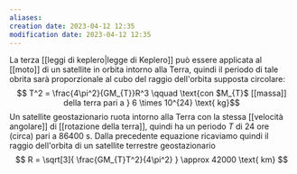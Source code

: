 ```yaml
---
aliases: 
creation date: 2023-04-12 12:35
modification date: 2023-04-12 12:35
---
```

La terza [[leggi di keplero|legge di Keplero]] può essere applicata al [[moto]] di un satellite in orbita intorno alla Terra, quindi il periodo di tale obrita sarà proporzionale al cubo del raggio dell'orbita supposta circolare:
$$ T^2 = \frac{4\pi^2}{GM_{T}}R^3 \qquad \text{con $M_{T}$ [[massa]] della terra pari a } 6 \times 10^{24} \text{ kg}$$
Un satellite geostazionario ruota intorno alla Terra con la stessa [[velocità angolare]] di [[rotazione della terra]], quindi ha un periodo $T$ di $24$ ore (circa) pari a $86400 \text{ s}$. Dalla precedente equazione ricaviamo quindi il raggio dell'orbita di un satellite terrestre geostazionario
$$ R = \sqrt[3]{ \frac{GM_{T}T^2}{4\pi^2} } \approx 42000 \text{ km} $$

